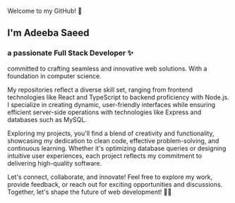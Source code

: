 Welcome to my GitHub! 👋 
## I'm Adeeba Saeed
### a passionate Full Stack Developer ✨
committed to crafting seamless and innovative web solutions. With a foundation in computer science.

My repositories reflect a diverse skill set, ranging from frontend technologies like React and TypeScript to backend proficiency with Node.js. I specialize in creating dynamic, user-friendly interfaces while ensuring efficient server-side operations with technologies like Express and databases such as MySQL.

Exploring my projects, you'll find a blend of creativity and functionality, showcasing my dedication to clean code, effective problem-solving, and continuous learning. Whether it's optimizing database queries or designing intuitive user experiences, each project reflects my commitment to delivering high-quality software.

Let's connect, collaborate, and innovate! Feel free to explore my work, provide feedback, or reach out for exciting opportunities and discussions. Together, let's shape the future of web development! 🚀✨






